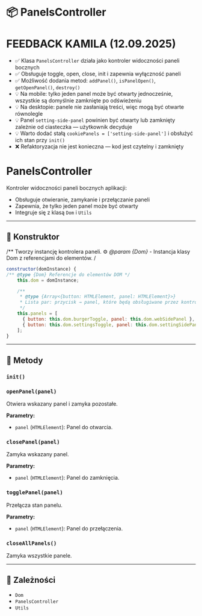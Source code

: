 # 📦 PanelsController

FEEDBACK KAMILA (12.09.2025)
=============================
- ✅ Klasa `PanelsController` działa jako kontroler widoczności paneli bocznych
- ✅ Obsługuje toggle, open, close, init i zapewnia wyłączność paneli
- ✅ Możliwość dodania metod: `addPanel()`, `isPanelOpen()`, `getOpenPanel()`, `destroy()`
- 💡 Na mobile: tylko jeden panel może być otwarty jednocześnie, wszystkie są domyślnie zamknięte po odświeżeniu
- 💡 Na desktopie: panele nie zasłaniają treści, więc mogą być otwarte równolegle
- 💡 Panel `setting-side-panel` powinien być otwarty lub zamknięty zależnie od ciasteczka — użytkownik decyduje
- 💡 Warto dodać stałą `cookiePanels = ['setting-side-panel']` i obsłużyć ich stan przy `init()`
- ❌ Refaktoryzacja nie jest konieczna — kod jest czytelny i zamknięty

PanelsController
================
Kontroler widoczności paneli bocznych aplikacji:
- Obsługuje otwieranie, zamykanie i przełączanie paneli
- Zapewnia, że tylko jeden panel może być otwarty
- Integruje się z klasą `Dom` i `Utils`

---
## 🧬 Konstruktor

/**
Tworzy instancję kontrolera paneli.
⚙️ *@param {Dom}* - Instancja klasy Dom z referencjami do elementów.
/

```js
constructor(domInstance) {
/** @type {Dom} Referencje do elementów DOM */
    this.dom = domInstance;

    /**
     * @type {Array<{button: HTMLElement, panel: HTMLElement}>}
     * Lista par: przycisk → panel, które będą obsługiwane przez kontroler.
     */
    this.panels = [
      { button: this.dom.burgerToggle, panel: this.dom.webSidePanel },
      { button: this.dom.settingsToggle, panel: this.dom.settingSidePanel },
    ];
}
```

---
## 🔧 Metody

### `init()`


### `openPanel(panel)`

Otwiera wskazany panel i zamyka pozostałe.

**Parametry:**
- `panel` (`HTMLElement`): Panel do otwarcia.

### `closePanel(panel)`

Zamyka wskazany panel.

**Parametry:**
- `panel` (`HTMLElement`): Panel do zamknięcia.

### `togglePanel(panel)`

Przełącza stan panelu.

**Parametry:**
- `panel` (`HTMLElement`): Panel do przełączenia.

### `closeAllPanels()`

Zamyka wszystkie panele.


---
## 🔗 Zależności

- `Dom`
- `PanelsController`
- `Utils`